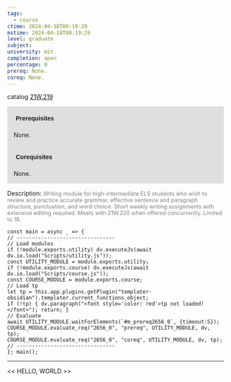 ```yaml
---
tags:
  - course
ctime: 2024-04-18T00:19:29
mstime: 2024-04-18T00:19:29
level: graduate
subject: 
university: mit
completion: open
percentage: 0
prereq: None.
coreq: None.
---
```


catalog [21W.219](http://student.mit.edu/catalog/m21Wa.html#21W.219)

<span style="display: block; padding: 15px; background-color: rgb(100, 100, 100, 0.2);"><font id="m_prereq2656_0" style="display: block; font-family: Arial, sans-serif; font-weight: bold; padding: 5px">Prerequisites</font><br><span id="prereq2656_0">None.</span></span>
<span style="display: block; padding: 15px; background-color: rgb(100, 100, 100, 0.2);"><font id="m_coreq2656_0" style="display: block; font-family: Arial, sans-serif; font-weight: bold; padding: 5px">Corequisites</font><br><span id="coreq2656_0">None.</span></span>

<font style="">Description:</font>
<font style="color: grey; font-size: 0.8rem;">Writing module for high-intermediate ELS students who wish to review and practice accurate grammar, effective sentence and paragraph structure, punctuation, and word choice. Short weekly writing assignments with extensive editing required. Meets with 21W.220 when offered concurrently. Limited to 18.</font>

```dataviewjs
const main = async _ => {
// --------------------------------
// Load modules
if (!module.exports.utility) dv.executeJs(await dv.io.load("Scripts/utility.js"));
const UTILITY_MODULE = module.exports.utility;
if (!module.exports.course) dv.executeJs(await dv.io.load("Scripts/course.js"));
const COURSE_MODULE = module.exports.course;
// Load tp
let tp = this.app.plugins.getPlugin("templater-obsidian").templater.current_functions_object;
if (!tp) { dv.paragraph("<font style='color: red'>tp not loaded!</font>"); return; }
// Evaluate
await UTILITY_MODULE.waitForElements(`#m_prereq2656_0`, {timeout:5});
COURSE_MODULE.evaluate_req("2656_0", "prereq", UTILITY_MODULE, dv, tp);
COURSE_MODULE.evaluate_req("2656_0", "coreq", UTILITY_MODULE, dv, tp);
// --------------------------------
}; main();
```

---

<< HELLO, WORLD >>
